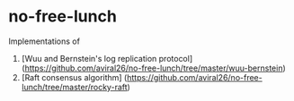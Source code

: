 # no-free-lunch

Implementations of 

1. [Wuu and Bernstein's log replication protocol] (https://github.com/aviral26/no-free-lunch/tree/master/wuu-bernstein)
2. [Raft consensus algorithm] (https://github.com/aviral26/no-free-lunch/tree/master/rocky-raft)

